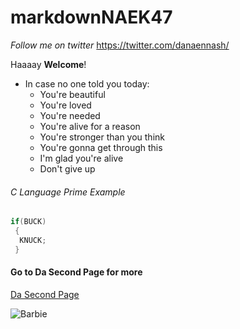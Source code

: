 # markdownNAEK47


*Follow me on twitter* <https://twitter.com/danaennash/>

Haaaay **Welcome**!

* In case no one told you today:
  * You're beautiful
  * You're loved
  * You're needed
  * You're alive for a reason
  * You're stronger than you think
  * You're gonna get through this
  * I'm glad you're alive
  * Don't give up
  
###### C Language Prime Example  
  
```C Language Example
if(BUCK)
 {
  KNUCK;
 }
 ```
  

#### Go to Da Second Page for more

[Da Second Page](DaSecondPage.md)

![Barbie](https://i.kym-cdn.com/photos/images/newsfeed/001/390/981/e9e.jpg)

